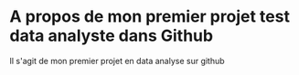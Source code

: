 # A propos de mon premier projet test data analyste dans Github
Il s'agit de mon premier projet en data analyse sur github
